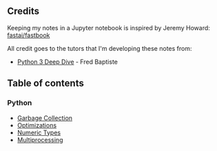 ## Credits
Keeping my notes in a Jupyter notebook is inspired by Jeremy Howard: [fastai/fastbook](https://github.com/fastai/fastbook.git)

All credit goes to the tutors that I'm developing these notes from:
+ [Python 3 Deep Dive](https://www.udemy.com/course/python-3-deep-dive-part-1) - Fred Baptiste

## Table of contents

### Python
+ [Garbage Collection](python/garbage_collection.ipynb)
+ [Optimizations](python/optimizations.ipynb)
+ [Numeric Types](python/numeric_types.ipynb)
+ [Multiprocessing](python/mp.ipynb)

<a name="intro"></a>
